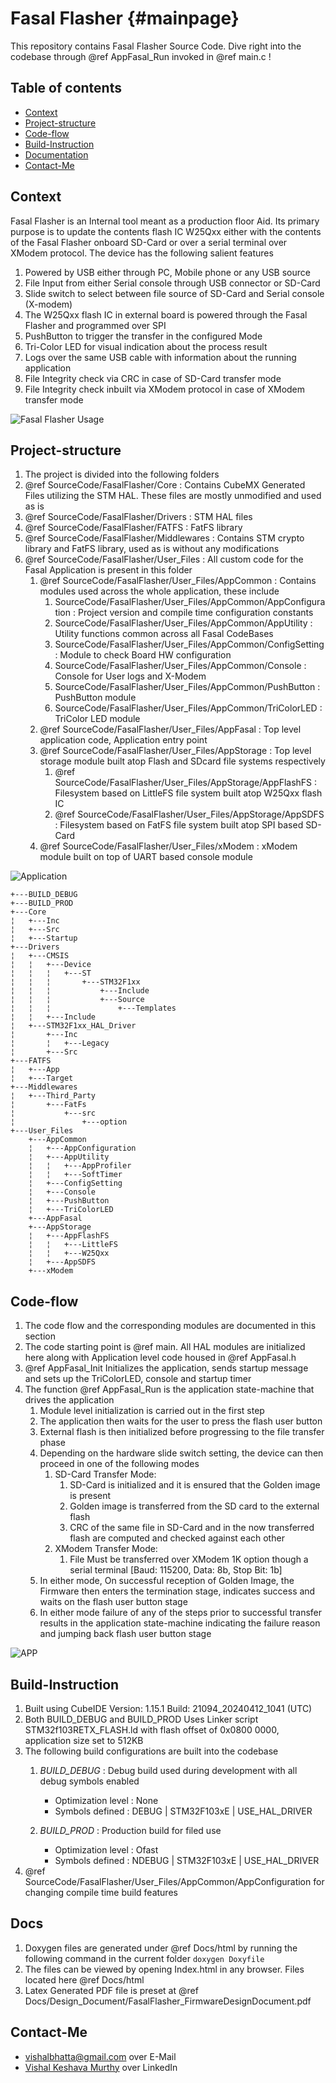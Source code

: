 # Fasal Flasher {#mainpage}

This repository contains Fasal Flasher Source Code. Dive right into the codebase through @ref AppFasal_Run invoked in @ref main.c !

## Table of contents

- [Context](#context)
- [Project-structure](#project-structure)
- [Code-flow](#code-flow)
- [Build-Instruction](#build-instruction)
- [Documentation](#docs)
- [Contact-Me](#contact-me)

## Context

Fasal Flasher is an Internal tool meant as a production floor Aid. Its primary purpose is to update the contents flash IC
W25Qxx either with the contents of the Fasal Flasher onboard SD-Card or over a serial terminal over XModem protocol.
The device has the following salient features

1. Powered by USB either through PC, Mobile phone or any USB source
2. File Input from either Serial console through USB connector or SD-Card
3. Slide switch to select between file source of SD-Card and Serial console (X-modem)
4. The W25Qxx flash IC in external board is powered through the Fasal Flasher and programmed over SPI
5. PushButton to trigger the transfer in the configured Mode
6. Tri-Color LED for visual indication about the process result
7. Logs over the same USB cable with information about the running application
8. File Integrity check via CRC in case of SD-Card transfer mode
9. File Integrity check inbuilt via XModem protocol in case of XModem transfer mode

![Fasal Flasher Usage](Docs/Design_Document/Assets/FasalFlasher_Context.png)

## Project-structure

1. The project is divided into the following folders
2. @ref SourceCode/FasalFlasher/Core : Contains CubeMX Generated Files utilizing the STM HAL. These files are mostly unmodified and used as is
3. @ref SourceCode/FasalFlasher/Drivers : STM HAL files
4. @ref SourceCode/FasalFlasher/FATFS : FatFS library
5. @ref SourceCode/FasalFlasher/Middlewares : Contains STM crypto library and FatFS library, used as is without any modifications
6. @ref SourceCode/FasalFlasher/User_Files : All custom code for the Fasal Application is present in this folder
    1. @ref SourceCode/FasalFlasher/User_Files/AppCommon : Contains modules used across the whole application, these include
        1. SourceCode/FasalFlasher/User_Files/AppCommon/AppConfiguration : Project version and compile time configuration constants
        2. SourceCode/FasalFlasher/User_Files/AppCommon/AppUtility : Utility functions common across all Fasal CodeBases
        3. SourceCode/FasalFlasher/User_Files/AppCommon/ConfigSetting : Module to check Board HW configuration
        4. SourceCode/FasalFlasher/User_Files/AppCommon/Console : Console for User logs and X-Modem
        5. SourceCode/FasalFlasher/User_Files/AppCommon/PushButton : PushButton module
        6. SourceCode/FasalFlasher/User_Files/AppCommon/TriColorLED : TriColor LED module
    2. @ref SourceCode/FasalFlasher/User_Files/AppFasal : Top level application code, Application entry point
    3. @ref SourceCode/FasalFlasher/User_Files/AppStorage : Top level storage module built atop Flash and SDcard file systems respectively
        1. @ref SourceCode/FasalFlasher/User_Files/AppStorage/AppFlashFS : Filesystem based on LittleFS file system built atop W25Qxx flash IC
        2. @ref SourceCode/FasalFlasher/User_Files/AppStorage/AppSDFS : Filesystem based on FatFS file system built atop SPI based SD-Card
    4. @ref SourceCode/FasalFlasher/User_Files/xModem : xModem module built on top of UART based console module

![Application](Docs/Design_Document/Assets/FasalFlasher-Application.png)

```text
+---BUILD_DEBUG
+---BUILD_PROD
+---Core
¦   +---Inc
¦   +---Src
¦   +---Startup
+---Drivers
¦   +---CMSIS
¦   ¦   +---Device
¦   ¦   ¦   +---ST
¦   ¦   ¦       +---STM32F1xx
¦   ¦   ¦           +---Include
¦   ¦   ¦           +---Source
¦   ¦   ¦               +---Templates
¦   ¦   +---Include
¦   +---STM32F1xx_HAL_Driver
¦       +---Inc
¦       ¦   +---Legacy
¦       +---Src
+---FATFS
¦   +---App
¦   +---Target
+---Middlewares
¦   +---Third_Party
¦       +---FatFs
¦           +---src
¦               +---option
+---User_Files
    +---AppCommon
    ¦   +---AppConfiguration
    ¦   +---AppUtility
    ¦   ¦   +---AppProfiler
    ¦   ¦   +---SoftTimer
    ¦   +---ConfigSetting
    ¦   +---Console
    ¦   +---PushButton
    ¦   +---TriColorLED
    +---AppFasal
    +---AppStorage
    ¦   +---AppFlashFS
    ¦   ¦   +---LittleFS
    ¦   ¦   +---W25Qxx
    ¦   +---AppSDFS
    +---xModem

```

## Code-flow

1. The code flow and the corresponding modules are documented in this section
2. The code starting point is @ref main. All HAL modules are initialized here along with Application level code housed in @ref AppFasal.h
3. @ref AppFasal_Init Initializes the application, sends startup message and sets up the TriColorLED, console and startup timer
4. The function @ref AppFasal_Run is the application state-machine that drives the application
    1. Module level initialization is carried out in the first step
    2. The application then waits for the user to press the flash user button
    3. External flash is then initialized before progressing to the file transfer phase
    4. Depending on the hardware slide switch setting, the device can then proceed in one of the following modes
        1. SD-Card Transfer Mode:
            1. SD-Card is initialized and it is ensured that the Golden image is present
            2. Golden image is transferred from the SD card to the external flash
            3. CRC of the same file in SD-Card and in the now transferred flash are computed and checked against each other
        2. XModem Transfer Mode:
            1. File Must be transferred over XModem 1K option though a serial terminal [Baud: 115200, Data: 8b, Stop Bit: 1b]
    5. In either mode, On successful reception of Golden Image, the Firmware then enters the termination stage, indicates success and waits on the flash user button stage
    6. In either mode failure of any of the steps prior to successful transfer results in the application state-machine indicating the failure reason and jumping back flash user button stage

![APP](Docs/Design_Document/Assets/FasalFlasher_FlowChart.png)

## Build-Instruction

1. Built using CubeIDE Version: 1.15.1 Build: 21094_20240412_1041 (UTC)
2. Both BUILD_DEBUG and BUILD_PROD Uses Linker script STM32f103RETX_FLASH.ld with flash offset of 0x0800 0000, application size set to 512KB
3. The following build configurations are built into the codebase
    1. *BUILD_DEBUG* : Debug build used during development with all debug symbols enabled 
        - Optimization level : None
        - Symbols defined : DEBUG | STM32F103xE | USE_HAL_DRIVER

    2. *BUILD_PROD* : Production build for filed use
        - Optimization level : Ofast
        - Symbols defined : NDEBUG | STM32F103xE | USE_HAL_DRIVER
4. @ref SourceCode/FasalFlasher/User_Files/AppCommon/AppConfiguration for changing compile time build features

## Docs

1. Doxygen files are generated under @ref Docs/html by running the following command in the current folder ```doxygen Doxyfile```
2. The files can be viewed by opening Index.html in any browser. Files located here @ref Docs/html
3. Latex Generated PDF file is preset at @ref Docs/Design_Document/FasalFlasher_FirmwareDesignDocument.pdf

## Contact-Me

- <vishalbhatta@gmail.com> over E-Mail
- [Vishal Keshava Murthy](https://www.linkedin.com/in/vishal-keshava-murthy-8a2ba1a7/) over LinkedIn
